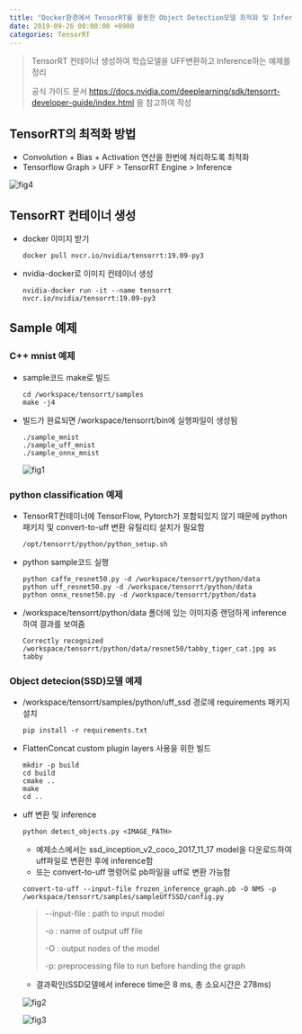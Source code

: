 ```yaml
---
title: "Docker환경에서 TensorRT를 활용한 Object Detection모델 최적화 및 Inference방법"
date: 2019-09-26 00:00:00 +0900
categories: TensorRT
---
```


> TensorRT 컨테이너 생성하여 학습모델을 UFF변환하고 Inference하는 예제를 정리
>
> 공식 가이드 문서 <https://docs.nvidia.com/deeplearning/sdk/tensorrt-developer-guide/index.html>  을 참고하여 작성

## TensorRT의 최적화 방법

* Convolution + Bias + Activation 연산을 한번에 처리하도록 최적화
* Tensorflow Graph > UFF > TensorRT Engine > Inference

![fig4](https://bjo9280.github.io/assets/images/2019-09-27/fig4.png)

## TensorRT 컨테이너 생성

* docker 이미지 받기

  ```
  docker pull nvcr.io/nvidia/tensorrt:19.09-py3
  ```

* nvidia-docker로 이미지 컨테이너 생성

  ```
  nvidia-docker run -it --name tensorrt nvcr.io/nvidia/tensorrt:19.09-py3
  ```

## Sample 예제

### C++ mnist 예제

* sample코드 make로 빌드

  ```
  cd /workspace/tensorrt/samples
  make -j4
  ```

* 빌드가 완료되면 /workspace/tensorrt/bin에 실행파일이 생성됨

  ```
  ./sample_mnist
  ./sample_uff_mnist
  ./sample_onnx_mnist
  ```

  ![fig1](https://bjo9280.github.io/assets/images/2019-09-27/fig1.png)

### python classification 예제

* TensorRT컨테이너에 TensorFlow, Pytorch가 포함되있지 않기 때문에 python 패키지 및 convert-to-uff 변환 유틸리티 설치가 필요함

  ```
  /opt/tensorrt/python/python_setup.sh
  ```

* python sample코드 실행

  ```
  python caffe_resnet50.py -d /workspace/tensorrt/python/data
  python uff_resnet50.py -d /workspace/tensorrt/python/data
  python onnx_resnet50.py -d /workspace/tensorrt/python/data
  ```

* /workspace/tensorrt/python/data 폴더에 있는 이미지중 랜덤하게 inference하여 결과를 보여줌

  ```
  Correctly recognized /workspace/tensorrt/python/data/resnet50/tabby_tiger_cat.jpg as tabby
  ```

### Object detecion(SSD)모델 예제

* /workspace/tensorrt/samples/python/uff_ssd 경로에 requirements 패키지 설치

  ```
  pip install -r requirements.txt
  ```

* FlattenConcat custom plugin layers 사용을 위한 빌드

  ```
  mkdir -p build
  cd build
  cmake ..
  make
  cd ..
  ```

* uff 변환 및 inference

  ```
  python detect_objects.py <IMAGE_PATH>
  ```

  * 예제소스에서는 ssd_inception_v2_coco_2017_11_17 model을 다운로드하여 uff파일로 변환한 후에 inference함
  * 또는 convert-to-uff 명령어로 pb파일을 uff로 변환 가능함

  ```
  convert-to-uff --input-file frozen_inference_graph.pb -O NMS -p /workspace/tensorrt/samples/sampleUffSSD/config.py
  ```

  > --input-file : path to input model
  >
  > -o : name of output uff file
  >
  > -O : output nodes of the model
  >
  > -p: preprocessing file to run before handing the graph

  * 결과확인(SSD모델에서 inferece time은 8 ms, 총 소요시간은 278ms)

  ![fig2](https://bjo9280.github.io/assets/images/2019-09-27/fig2.png)

  ![fig3](https://bjo9280.github.io/assets/images/2019-09-27/fig3.png)
